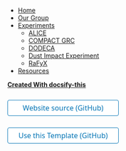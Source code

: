 - [Home](home.md)
- [Our Group](group.md)
- [Experiments](experiments-overview.md)
  - [ALICE](experiments-alice.md "ALICE")
  - [COMPACT GRC](experiments-compactgrc.md "COMPACT GRC")
  - [DODECA](experiments-dodeca.md "DODECA")
  - [Dust Impact Experiment](experiments-dustimpactexperiment.md "Dust Impact Experiment")
  - [RaFyX](experiments-rafyx.md "RaFyX")
- [Resources](resources.md)

[**Created With docsify-this**](https://docsify-this.net/#/)

<form action="https://github.com/b-d-doyle/ugLab/" target="_blank">
  <input type="submit" value="Website source (GitHub)" style="cursor: pointer;margin-top:12px;padding:6px;width:250px;background-color:#FFFFFF;border:1px solid #0374B5;border-radius:.25rem;color:#0374B5;display:inline-block;font-family:system-ui,sans-serif;text-align:center;text-decoration:none;font-size:16px;-webkit-text-size-adjust:none;mso-hide:all;" />
</form>

<form action="https://github.com/paulhibbitts/docsify-this-open-publishing-site/generate" target="_blank">
  <input type="submit" value="Use this Template (GitHub)" style="cursor: pointer;margin-top:12px;padding:6px;width:250px;background-color:#FFFFFF;border:1px solid #0374B5;border-radius:.25rem;color:#0374B5;display:inline-block;font-family:system-ui,sans-serif;text-align:center;text-decoration:none;font-size:16px;-webkit-text-size-adjust:none;mso-hide:all;" />
</form>
